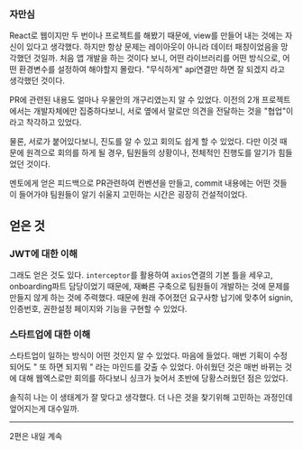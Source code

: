 ### 자만심

React로 웹이지만 두 번이나 프로젝트를 해봤기 때문에, view를 만들어 내는 것에는 자신이 있다고 생각했다.
하지만 항상 문제는 레이아웃이 아니라 데이터 패칭이었음을 망각했던 것일까.
처음 앱 개발을 하는 것이다 보니, 어떤 라이브러리를 어떤 방식으로, 어떤 환경변수를 설정하여 해야할지 몰랐다.
"무식하게" api연결만 하면 잘 되겠지 라고 생각했던 것이다.

PR에 관련된 내용도 얼마나 우물안의 개구리였는지 알 수 있었다.
이전의 2개 프로젝트에서는 개발자체에만 집중하다보니, 서로 옆에서 말로만 의견을 전달하는 것을 "협업"이라고 착각하고 있었다.

물론, 서로가 붙어있다보니, 진도를 알 수 있고 회의도 쉽게 할 수 있었다.
다만 이것 때문에 원격으로 회의를 하게 될 경우, 팀원들의 상황이나, 전체적인 진행도를 알기가 힘들었던 것이다.

멘토에게 얻은 피드백으로 PR관련하여 컨벤션을 만들고, commit 내용에는 어떤 것들이 들어가야 팀원들이 알기 쉬울지 고민하는 시간은 굉장히 건설적이었다.

## 얻은 것

### JWT에 대한 이해

그래도 얻은 것도 있다. `interceptor`를 활용하여 `axios`연결의 기본 틀을 세우고, onboarding파트 담당이었기 때문에,
재빠른 구축으로 팀원들이 개발하는 것에 문제를 만들지 않게 하는 것에 주력했다.
때문에 원래 주어졌던 요구사항 납기에 맞추어 signin, 인증번호, 권한설정 페이지와 기능을 구현할 수 있었다.

### 스타트업에 대한 이해

스타트업이 일하는 방식이 어떤 것인지 알 수 있었다.
마음에 들었다. 매번 기획이 수정되어도 " 또 하면 되지뭐 " 라는 마인드를 갖출 수 있었다.
아쉬웠던 것은 매번 바뀌는 것에 대해 웹엑스로만 회의를 하다보니 싱크가 늦어서 초반에 당황스러웠던 점은 있었다.

솔직히 나는 이 생태계가 잘 맞다고 생각했다. 더 나은 것을 찾기위해 고민하는 과정인데 엎어지는게 대수일까.

---

2편은 내일 계속
